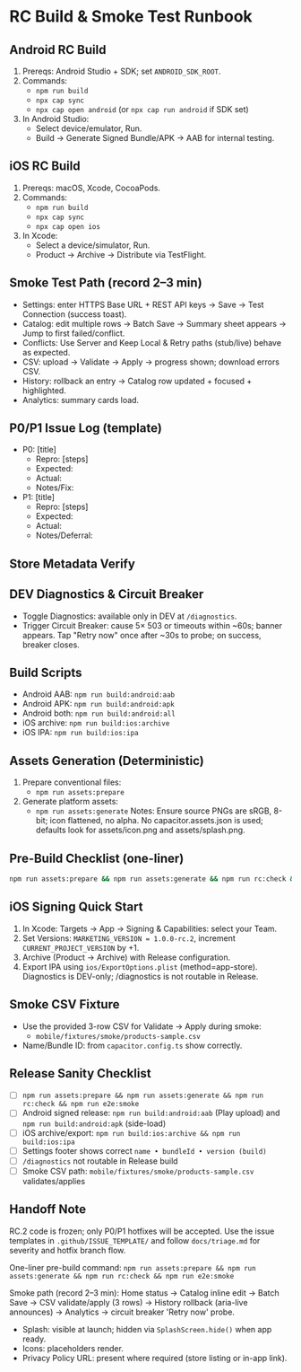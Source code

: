 # RC Build & Smoke Test Runbook

## Android RC Build
1. Prereqs: Android Studio + SDK; set `ANDROID_SDK_ROOT`.
2. Commands:
   - `npm run build`
   - `npx cap sync`
   - `npx cap open android` (or `npx cap run android` if SDK set)
3. In Android Studio:
   - Select device/emulator, Run.
   - Build → Generate Signed Bundle/APK → AAB for internal testing.

## iOS RC Build
1. Prereqs: macOS, Xcode, CocoaPods.
2. Commands:
   - `npm run build`
   - `npx cap sync`
   - `npx cap open ios`
3. In Xcode:
   - Select a device/simulator, Run.
   - Product → Archive → Distribute via TestFlight.

## Smoke Test Path (record 2–3 min)
- Settings: enter HTTPS Base URL + REST API keys → Save → Test Connection (success toast).
- Catalog: edit multiple rows → Batch Save → Summary sheet appears → Jump to first failed/conflict.
- Conflicts: Use Server and Keep Local & Retry paths (stub/live) behave as expected.
- CSV: upload → Validate → Apply → progress shown; download errors CSV.
- History: rollback an entry → Catalog row updated + focused + highlighted.
- Analytics: summary cards load.

## P0/P1 Issue Log (template)
- P0: [title]
  - Repro: [steps]
  - Expected:
  - Actual:
  - Notes/Fix:
- P1: [title]
  - Repro: [steps]
  - Expected:
  - Actual:
  - Notes/Deferral:

## Store Metadata Verify
## DEV Diagnostics & Circuit Breaker
- Toggle Diagnostics: available only in DEV at `/diagnostics`.
- Trigger Circuit Breaker: cause 5× 503 or timeouts within ~60s; banner appears. Tap "Retry now" once after ~30s to probe; on success, breaker closes.

## Build Scripts
- Android AAB: `npm run build:android:aab`
- Android APK: `npm run build:android:apk`
- Android both: `npm run build:android:all`
- iOS archive: `npm run build:ios:archive`
- iOS IPA: `npm run build:ios:ipa`

## Assets Generation (Deterministic)
1. Prepare conventional files:
   - `npm run assets:prepare`
2. Generate platform assets:
   - `npm run assets:generate`
Notes: Ensure source PNGs are sRGB, 8-bit; icon flattened, no alpha. No capacitor.assets.json is used; defaults look for assets/icon.png and assets/splash.png.

## Pre-Build Checklist (one-liner)

```bash
npm run assets:prepare && npm run assets:generate && npm run rc:check && npm run e2e:smoke
```

## iOS Signing Quick Start
1) In Xcode: Targets → App → Signing & Capabilities: select your Team.
2) Set Versions: `MARKETING_VERSION = 1.0.0-rc.2`, increment `CURRENT_PROJECT_VERSION` by +1.
3) Archive (Product → Archive) with Release configuration.
4) Export IPA using `ios/ExportOptions.plist` (method=app-store). Diagnostics is DEV-only; /diagnostics is not routable in Release.

## Smoke CSV Fixture
- Use the provided 3-row CSV for Validate → Apply during smoke:
  - `mobile/fixtures/smoke/products-sample.csv`
- Name/Bundle ID: from `capacitor.config.ts` show correctly.
## Release Sanity Checklist
- [ ] `npm run assets:prepare && npm run assets:generate && npm run rc:check && npm run e2e:smoke`
- [ ] Android signed release: `npm run build:android:aab` (Play upload) and `npm run build:android:apk` (side-load)
- [ ] iOS archive/export: `npm run build:ios:archive && npm run build:ios:ipa`
- [ ] Settings footer shows correct `name • bundleId • version (build)`
- [ ] `/diagnostics` not routable in Release build
- [ ] Smoke CSV path: `mobile/fixtures/smoke/products-sample.csv` validates/applies

## Handoff Note
RC.2 code is frozen; only P0/P1 hotfixes will be accepted. Use the issue templates in `.github/ISSUE_TEMPLATE/` and follow `docs/triage.md` for severity and hotfix branch flow.

One-liner pre-build command:
`npm run assets:prepare && npm run assets:generate && npm run rc:check && npm run e2e:smoke`

Smoke path (record 2–3 min): Home status → Catalog inline edit → Batch Save → CSV validate/apply (3 rows) → History rollback (aria-live announces) → Analytics → circuit breaker 'Retry now' probe.
- Splash: visible at launch; hidden via `SplashScreen.hide()` when app ready.
- Icons: placeholders render.
- Privacy Policy URL: present where required (store listing or in-app link).
